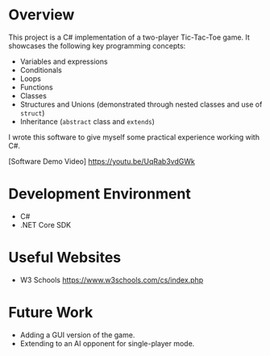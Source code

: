 # Overview

This project is a C# implementation of a two-player Tic-Tac-Toe game. It showcases the following key programming concepts:
- Variables and expressions
- Conditionals
- Loops
- Functions
- Classes
- Structures and Unions (demonstrated through nested classes and use of `struct`)
- Inheritance (`abstract` class and `extends`)

I wrote this software to give myself some practical experience working with C#.

[Software Demo Video] https://youtu.be/UqRab3vdGWk

# Development Environment

- C#
- .NET Core SDK

# Useful Websites

- W3 Schools https://www.w3schools.com/cs/index.php

# Future Work

- Adding a GUI version of the game.
- Extending to an AI opponent for single-player mode.